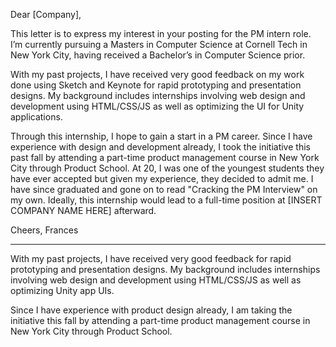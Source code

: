 Dear [Company],

This letter is to express my interest in your posting for the PM intern role. I’m currently pursuing a Masters in Computer Science at Cornell Tech in New York City, having received a Bachelor’s in Computer Science prior.

With my past projects, I have received very good feedback on my work done using Sketch and Keynote for rapid prototyping and presentation designs. My background includes internships involving web design and development using HTML/CSS/JS as well as optimizing the UI for Unity applications.

Through this internship, I hope to gain a start in a PM career. Since I have experience with design and development already, I took the initiative this past fall by attending a part-time product management course in New York City through Product School. At 20, I was one of the youngest students they have ever accepted but given my experience, they decided to admit me. I have since graduated and gone on to read "Cracking the PM Interview" on my own. Ideally, this internship would lead to a full-time position at [INSERT COMPANY NAME HERE] afterward.

Cheers,
Frances

---

With my past projects, I have received very good feedback for rapid prototyping and presentation designs. My background includes internships involving web design and development using HTML/CSS/JS as well as optimizing Unity app UIs.

Since I have experience with product design already, I am taking the initiative this fall by attending a part-time product management course in New York City through Product School.